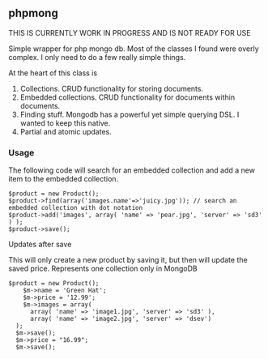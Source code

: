 ## phpmong

THIS IS CURRENTLY WORK IN PROGRESS AND IS NOT READY FOR USE

Simple wrapper for php mongo db. Most of the classes I found were overly complex. I only need to do a few really simple things. 

At the heart of this class is

1. Collections. CRUD functionality for storing documents.
2. Embedded collections. CRUD functionality for documents within documents.
3. Finding stuff. Mongodb has a powerful yet simple querying DSL. I wanted to keep this native.
4. Partial and atomic updates. 

### Usage

The following code will search for an embedded collection and add a new item to the embedded collection.

    $product = new Product();
    $product->find(array('images.name'=>'juicy.jpg')); // search an embedded collection with dot notation
    $product->add('images', array( 'name' => 'pear.jpg', 'server' => 'sd3' ) );
    $product->save();

Updates after save

This will only create a new product by saving it, but then will update the saved price. Represents one collection only in MongoDB

    $product = new Product();
		$m->name = 'Green Hat';
		$m->price = '12.99';
		$m->images = array(
		  array( 'name' => 'image1.jpg', 'server' => 'sd3' ),
		  array( 'name' => 'image2.jpg', 'server' => 'dsev')
	  );
	  $m->save();
	  $m->price = "16.99";
	  $m->save();
